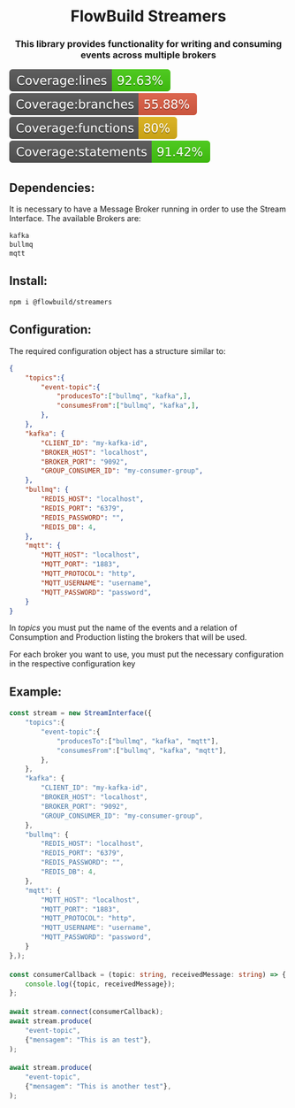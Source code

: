 <h1 align="center" style="border-bottom: none;">FlowBuild Streamers</h1>
<h3 align="center">This library provides functionality for writing and consuming events across multiple brokers</h3>

![Coverage lines](./coverage/badge-lines.svg)
![Coverage branches](./coverage/badge-branches.svg)
![Coverage functions](./coverage/badge-functions.svg)
![Coverage statements](./coverage/badge-statements.svg)

## Dependencies:

It is necessary to have a Message Broker running in order to use the Stream Interface. The available Brokers are:
```
kafka
bullmq
mqtt
```

## Install:

```bash
npm i @flowbuild/streamers
```

## Configuration:

The required configuration object has a structure similar to:
```json
{
    "topics":{
        "event-topic":{
            "producesTo":["bullmq", "kafka",],
            "consumesFrom":["bullmq", "kafka",],
        },
    },
    "kafka": {
        "CLIENT_ID": "my-kafka-id",
        "BROKER_HOST": "localhost",
        "BROKER_PORT": "9092",
        "GROUP_CONSUMER_ID": "my-consumer-group",
    },
    "bullmq": {
        "REDIS_HOST": "localhost",
        "REDIS_PORT": "6379",
        "REDIS_PASSWORD": "",
        "REDIS_DB": 4,
    },
    "mqtt": {
        "MQTT_HOST": "localhost",
        "MQTT_PORT": "1883",
        "MQTT_PROTOCOL": "http",
        "MQTT_USERNAME": "username",
        "MQTT_PASSWORD": "password",
    }
}
```
In *topics* you must put the name of the events and a relation of Consumption and Production listing the brokers that will be used.

For each broker you want to use, you must put the necessary configuration in the respective configuration key

## Example:

```typescript
const stream = new StreamInterface({
    "topics":{
        "event-topic":{
            "producesTo":["bullmq", "kafka", "mqtt"],
            "consumesFrom":["bullmq", "kafka", "mqtt"],
        },
    },
    "kafka": {
        "CLIENT_ID": "my-kafka-id",
        "BROKER_HOST": "localhost",
        "BROKER_PORT": "9092",
        "GROUP_CONSUMER_ID": "my-consumer-group",
    },
    "bullmq": {
        "REDIS_HOST": "localhost",
        "REDIS_PORT": "6379",
        "REDIS_PASSWORD": "",
        "REDIS_DB": 4,
    },
    "mqtt": {
        "MQTT_HOST": "localhost",
        "MQTT_PORT": "1883",
        "MQTT_PROTOCOL": "http",
        "MQTT_USERNAME": "username",
        "MQTT_PASSWORD": "password",
    }
},);

const consumerCallback = (topic: string, receivedMessage: string) => {
    console.log({topic, receivedMessage});
};

await stream.connect(consumerCallback);
await stream.produce(
    "event-topic", 
    {"mensagem": "This is an test"},
);

await stream.produce(
    "event-topic", 
    {"mensagem": "This is another test"},
);
```
